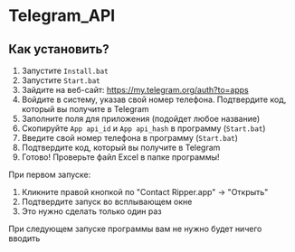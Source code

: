 # Telegram_API

## Как установить?

1. Запустите `Install.bat`
2. Запустите `Start.bat`
3. Зайдите на веб-сайт: https://my.telegram.org/auth?to=apps 
4. Войдите в систему, указав свой номер телефона. Подтвердите код, который вы получите в Telegram
5. Заполните поля для приложения (подойдет любое название)
6. Скопируйте `App api_id` и `App api_hash` в программу (`Start.bat`)
7. Введите свой номер телефона в программу (`Start.bat`)
8. Подтвердите код, который вы получите в Telegram
9. Готово! Проверьте файл Excel в папке программы!

При первом запуске:
1. Кликните правой кнопкой по "Contact Ripper.app" → "Открыть"
2. Подтвердите запуск во всплывающем окне
3. Это нужно сделать только один раз


При следующем запуске программы вам не нужно будет ничего вводить